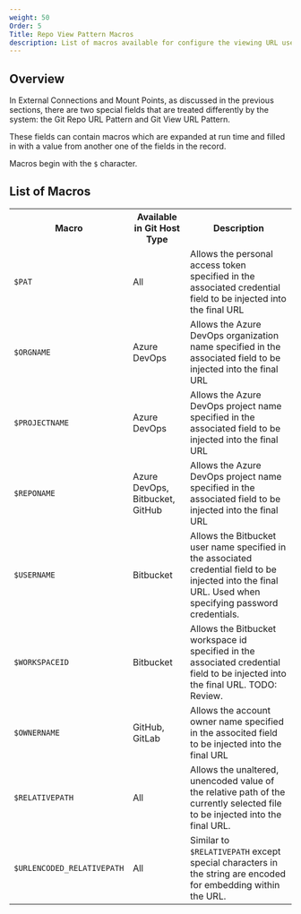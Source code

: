 ```yaml
---
weight: 50
Order: 5
Title: Repo View Pattern Macros
description: List of macros available for configure the viewing URL used when configuring mount points.
---
```

## Overview
In External Connections and Mount Points, as discussed in the previous sections, there
are two special fields that are treated differently by the system: the Git Repo URL Pattern
and Git View URL Pattern.

These fields can contain macros which are expanded at run time and filled in with a value
from another one of the fields in the record.

Macros begin with the <code>$</code> character.

## List of Macros

<table>
  <tr>
    <th>Macro</th>
    <th>Available in Git Host Type</th>
    <th>Description</th>
  </tr>
  <tr>
    <td><code>$PAT</td>
    <td>All</td>
    <td>
      Allows the personal access token specified in the associated credential field
      to be injected into the final URL
    </td>
  </tr>
  <tr>
    <td><code>$ORGNAME</td>
    <td>Azure DevOps</td>
    <td>
      Allows the Azure DevOps organization name specified in the associated field
      to be injected into the final URL
    </td>
  </tr>
  <tr>
    <td><code>$PROJECTNAME</code></td>
    <td>Azure DevOps</td>
    <td>
      Allows the Azure DevOps project name specified in the associated field
      to be injected into the final URL
    </td>
  </tr>
  <tr>
    <td><code>$REPONAME</code></td>
    <td>Azure DevOps, Bitbucket, GitHub</td>
    <td>
      Allows the Azure DevOps project name specified in the associated field
      to be injected into the final URL
    </td>
  </tr>
  <tr>
    <td><code>$USERNAME</code></td>
    <td>Bitbucket</td>
    <td>
      Allows the Bitbucket user name specified in the associated credential field
      to be injected into the final URL. Used when specifying password credentials.
    </td>
  </tr>
  <tr>
    <td><code>$WORKSPACEID</code></td>
    <td>Bitbucket</td>
    <td>
      Allows the Bitbucket workspace id specified in the associated credential field
      to be injected into the final URL. TODO: Review.
    </td>
  </tr>
  <tr>
    <td><code>$OWNERNAME</code></td>
    <td>GitHub, GitLab</td>
    <td>
      Allows the account owner name specified in the associted field
      to be injected into the final URL
    </td>
  </tr>
  <tr>
    <td><code>$RELATIVEPATH</code></td>
    <td>All</td>
    <td>
      Allows the unaltered, unencoded value of the relative path of the currently selected
      file to be injected into the final URL.
    </td>
  </tr>
  <tr>
    <td><code>$URLENCODED_RELATIVEPATH</code></td>
    <td>All</td>
    <td>
      Similar to <code>$RELATIVEPATH</code> except special characters in the string are encoded
      for embedding within the URL.
    </td>
  </tr>
</table>
